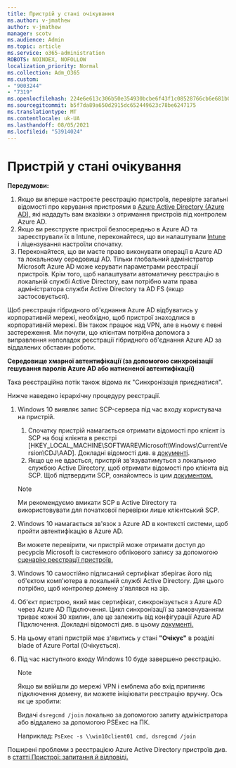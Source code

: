 ```yaml
---
title: Пристрій у стані очікування
ms.author: v-jmathew
author: v-jmathew
manager: scotv
ms.audience: Admin
ms.topic: article
ms.service: o365-administration
ROBOTS: NOINDEX, NOFOLLOW
localization_priority: Normal
ms.collection: Adm_O365
ms.custom:
- "9003244"
- "7319"
ms.openlocfilehash: 224e6e613c306b50e354930bcbe6f43f1c08528766cb6e681b0e9826b2d55a4d
ms.sourcegitcommit: b5f7da89a650d2915dc652449623c78be6247175
ms.translationtype: MT
ms.contentlocale: uk-UA
ms.lasthandoff: 08/05/2021
ms.locfileid: "53914024"
---
```

# <a name="device-in-pending-state"></a>Пристрій у стані очікування

**Передумови:**

1. Якщо ви вперше настроєте реєстрацію пристроїв, перевірте загальні відомості про керування пристроями в [Azure Active Directory (Azure AD),](https://docs.microsoft.com/azure/active-directory/devices/overview?WT.mc_id=Portal-Microsoft_Azure_Support) які нададуть вам вказівки з отримання пристроїв під контролем Azure AD.
2. Якщо ви реєструєте пристрої безпосередньо в Azure AD та зареєстрували їх в Intune, переконайтеся, [](https://docs.microsoft.com/mem/intune/fundamentals/licenses-assign?WT.mc_id=Portal-Microsoft_Azure_Support) що ви налаштували [Intune](https://docs.microsoft.com/mem/intune/enrollment/device-enrollment?WT.mc_id=Portal-Microsoft_Azure_Support) і ліцензування настроїли спочатку.
3. Переконайтеся, що ви маєте право виконувати операції в Azure AD та локальному середовищі AD. Тільки глобальний адміністратор Microsoft Azure AD може керувати параметрами реєстрації пристроїв. Крім того, щоб налаштувати автоматичну реєстрацію в локальній службі Active Directory, вам потрібно мати права адміністратора служби Active Directory та AD FS (якщо застосовується).

Щоб реєстрація гібридного об'єднання Azure AD відбуватись у корпоративній мережі, необхідно, щоб пристрої знаходлися в корпоративній мережі. Він також працює над VPN, але в ньому є певні застереження. Ми почули, що клієнтам потрібна допомога з виправлення неполадок реєстрації гібридного об'єднання Azure AD за віддалених обставин роботи.

**Середовище хмарної автентифікації (за допомогою синхронізації гешування паролів Azure AD або натисненої автентифікації)**

Така реєстраційна потік також відома як "Синхронізація приєднатися".

Нижче наведено ієрархічну процедуру реєстрації.

1. Windows 10 виявляє запис SCP-сервера під час входу користувача на пристрій.

    1. Спочатку пристрій намагається отримати відомості про клієнт із SCP на боці клієнта в реєстрі [HKEY_LOCAL_MACHINE\SOFTWARE\Microsoft\Windows\CurrentVersion\CDJ\AAD]. Докладні відомості див. в [документі](https://docs.microsoft.com/azure/active-directory/devices/hybrid-azuread-join-control).
    1. Якщо це не вдасться, пристрій зв'язуватимуться з локальною службою Active Directory, щоб отримати відомості про клієнта від SCP. Щоб підтвердити SCP, ознайомтесь із цим [документом.](https://docs.microsoft.com/azure/active-directory/devices/hybrid-azuread-join-manual#configure-a-service-connection-point)

    > [!NOTE]
    > Ми рекомендуємо вмикати SCP в Active Directory та використовувати для початкової перевірки лише клієнтський SCP.

2. Windows 10 намагається зв'язок з Azure AD в контексті системи, щоб пройти автентифікацію в Azure AD.

    Ви можете перевірити, чи пристрій може отримати доступ до ресурсів Microsoft із системного облікового запису за допомогою [сценарію реєстрації пристроїв.](https://gallery.technet.microsoft.com/Test-Device-Registration-3dc944c0)

3. Windows 10 самостійно підписаний сертифікат зберігає його під об'єктом комп'ютера в локальній службі Active Directory. Для цього потрібно, щоб контролер домену з'являвся на зір.

4. Об'єкт пристрою, який має сертифікат, синхронізується з Azure AD через Azure AD Підключення. Цикл синхронізації за замовчуванням триває кожні 30 хвилин, але це залежить від конфігурації Azure AD Підключення. Докладні відомості див. в цьому [документі.](https://docs.microsoft.com/azure/active-directory/hybrid/how-to-connect-sync-configure-filtering#organizational-unitbased-filtering)

5. На цьому етапі пристрій має з'явитись у стані **"Очікує"** в розділі blade of Azure Portal (Очікується).

6. Під час наступного входу Windows 10 буде завершено реєстрацію.

    > [!NOTE]
    > Якщо ви ввійшли до мережі VPN і емблема або вхід припиняє підключення домену, ви можете ініціювати реєстрацію вручну. Ось як це зробити:
    >
    > Видачі `dsregcmd /join` локально за допомогою запиту адміністратора або віддалено за допомогою PSExec на ПК.
    >
    > Наприклад: `PsExec -s \\win10client01 cmd, dsregcmd /join`

Поширені проблеми з реєстрацією Azure Active Directory пристроїв див. в [статті Пристрої: запитання й відповіді.](https://docs.microsoft.com/azure/active-directory/devices/faq)
